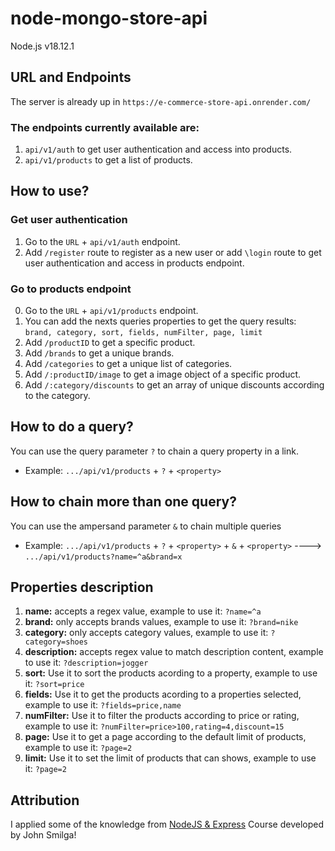 # node-mongo-store-api

Node.js v18.12.1



## URL and Endpoints

The server is already up in `https://e-commerce-store-api.onrender.com/`

### The endpoints currently available are:
1. `api/v1/auth` to get user authentication and access into products.
2. `api/v1/products` to get a list of products.

## How to use?

### Get user authentication

1. Go to the `URL` + `api/v1/auth` endpoint.
2. Add `/register` route to register as a new user or add `\login` route to get user authentication and access in products endpoint.

### Go to products endpoint

0. Go to the `URL` + `api/v1/products` endpoint.
1. You can add the nexts queries properties to get the query results: `brand, category, sort, fields, numFilter, page, limit`
2. Add `/productID` to get a specific product.
3. Add `/brands` to get a unique brands.
4. Add `/categories` to get a unique list of categories.
5. Add `/:productID/image` to get a image object of a specific product.
6. Add `/:category/discounts` to get an array of unique discounts according to the category.

## How to do a query?

You can use the query parameter `?` to chain a query property in a link.
* Example:  `.../api/v1/products` + `?` + `<property>`



## How to chain more than one query?

You can use the ampersand parameter `&` to chain multiple queries
* Example:  `.../api/v1/products` + `?` + `<property>` + `&` + `<property>`  ----> `.../api/v1/products?name=^a&brand=x`



## Properties description

1. __name:__ accepts a regex value, example to use it: `?name=^a` 
2. __brand:__  only accepts brands values, example to use it: `?brand=nike`
3. __category:__ only accepts category values, example to use it: `?category=shoes`
4. __description:__ accepts regex value to match description content, example to use it: `?description=jogger`
5. __sort:__ Use it to sort the products acording to a property, example to use it: `?sort=price`
6. __fields:__ Use it to get the products acording to a properties selected, example to use it: `?fields=price,name`
7. __numFilter:__ Use it to filter the products according to price or rating, example to use it: `?numFilter=price>100,rating=4,discount=15`
8. __page:__ Use it to get a page according to the default limit of products, example to use it: `?page=2`
9. __limit:__ Use it to set the limit of products that can shows, example to use it: `?page=2`


## Attribution
I applied some of the knowledge from [NodeJS & Express][1] Course developed by John Smilga!

[1]: https://www.youtube.com/watch?v=qwfE7fSVaZM
